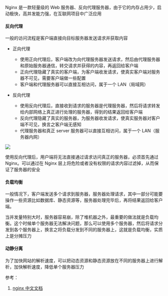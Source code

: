 Nginx 是一款轻量级的 Web 服务器、反向代理服务器，由于它的内存占用少，启动极快，高并发能力强，在互联网项目中广泛应用

#### 反向代理

一般的访问流程是客户端直接向目标服务器发送请求并获取内容

- 正向代理

  - 使用正向代理后，客户端改为向代理服务器发送请求，然后由代理服务器和原始服务器通信，转交请求并获得的内容，再返回给客户端
  - 正向代理隐藏了真实的客户端，为客户端收发请求，使真实客户端对服务器不可见，需要客户端做一些配置
  - 客户端和代理服务器可以直接互相访问，属于一个 LAN（局域网）

- 反向代理

  - 使用反向代理后，直接收到请求的服务器是代理服务器，然后将请求转发给内部网络上真正进行处理的服务器，得到的结果返回给客户端
  - 反向代理隐藏了真实的服务器，为服务器收发请求，使真实服务器对客户端不可见，换言之客户端无感知
  - 代理服务器和真正 server 服务器可以直接互相访问，属于一个 LAN（服务器内网）

![](https://p1-jj.byteimg.com/tos-cn-i-t2oaga2asx/gold-user-assets/2020/4/29/171c4e96d99eecdc~tplv-t2oaga2asx-zoom-in-crop-mark:1304:0:0:0.awebp)

使用反向代理后，用户端将无法直接通过请求访问真正的服务器，必须首先通过 Nginx。可以通过在 Nginx 层上将危险或者没有权限的请求内容过滤掉，从而保证了服务器的安全

#### 负载均衡

一般情况下，客户端发送多个请求到服务器，服务器处理请求，其中一部分可能要操作一些资源比如数据库、静态资源等，服务器处理完毕后，再将结果返回给客户端。

当并发量特别大时，服务器容易崩，除了堆机器之外，最重要的做法就是负载均衡。这个时候单个服务器无法解决问题，那么可以使用多个服务器，然后将请求分发到各个服务器上，换言之将负载分发到不同的服务器上，这就是负载均衡，实质上是分摊压力

#### 动静分离

为了加快网站的解析速度，可以把动态资源和静态资源放在不同的服务器上进行解析，加快解析速度，降低单个服务器压力

参考：

1. [nginx 中文文档](https://www.nginx.cn/doc/)

